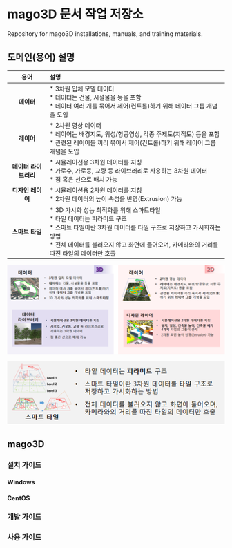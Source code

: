 # mago3D 문서 작업 저장소
Repository for mago3D installations, manuals, and training materials. 

## 도메인(용어) 설명
|       **용어**        | **설명**                                                     |
| :-------------------: | :----------------------------------------------------------- |
|      **데이터**       | * 3차원 입체 모델 데이터  <br />* 데이터는 건물, 시설물을 등을 포함<br />* 데이터 여러 개를 묶어서 제어(컨트롤)하기 위해 데이터 그룹 개념을 도입 |
|      **레이어**       | * 2차원 영상 데이터<br />* 레이어는 배경지도, 위성/항공영상, 각종 주제도(지적도) 등을 포함<br />* 관련된 레이어들 끼리 묶어서 제어(컨트롤)하기 위해 레이어 그룹 개념을 도입 |
| **데이터 라이브러리** | * 시뮬레이션용 3차원 데이터를 지칭<br />* 가로수, 가로등, 교량 등 라이브러리로 사용하는 3차원 데이터<br />* 점 혹은 선으로 배치 가능 |
|   **디자인 레이어**   | * 시뮬레이션용 2차원 데이터를 지칭<br />* 2차원 데이터의 높이 속성을 반영(Extrusion) 가능 |
|    **스마트 타일**    | * 3D 가시화 성능 최적화를 위해 스마트타일<br />* 타일 데이터는 피라미드 구조<br />* 스마트 타일이란 3차원 데이터를 타일 구조로 저장하고 가시화하는 방법<br />* 전체 데이터를 불러오지 않고 화면에 들어오며, 카메라와의 거리를 따진 타일의 데이터만 호출 |

![](./images/9de76378-b910-4658-84e2-b80bd9b90b01.png)

![](./images/ac3cdd08-1095-427d-a981-bd19b3b0acbf.png)

## mago3D
### 설치 가이드
#### Windows
#### CentOS
### 개발 가이드
### 사용 가이드 
